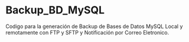 # Backup_BD_MySQL
Codigo para la generación de Backup de Bases de Datos MySQL Local y remotamente con FTP y SFTP y Notificación por Correo Eletronico.

